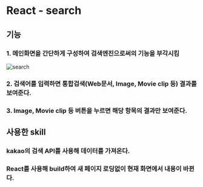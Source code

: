 # React - search

## 기능
### 1. 메인화면을 간단하게 구성하여 검색엔진으로써의 기능을 부각시킴
![search](https://user-images.githubusercontent.com/80312556/125029861-378b7e80-e0c5-11eb-971e-4a43c9bea1ac.PNG)


### 2. 검색어를 입력하면 통합검색(Web문서, Image, Movie clip 등) 결과를 보여준다.


### 3. Image, Movie clip 등 버튼을 누르면 해당 항목의 결과만 보여준다.


## 사용한 skill
### kakao의 검색 API를 사용해 데이터를 가져온다.
### React를 사용해 build하여 새 페이지 로딩없이 현재 화면에서 내용이 바뀐다.
